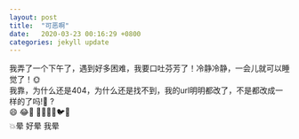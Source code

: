 ```yaml
---
layout: post
title:  "可恶啊"
date:   2020-03-23 00:16:29 +0800
categories: jekyll update
---  
```


我弄了一个下午了，遇到好多困难，我要口吐芬芳了！冷静冷静，一会儿就可以睡觉了！:sun_with_face:  
我靠，为什么还是404，为什么还是找不到，我的url明明都改了，不是都改成一样的了吗!:anger: ?  
:smile: :joy::anger: :sheep::cow::horse::snake::bird::bug:  
:boom:晕 好晕 我晕

[jekyll-docs]: https://jekyllrb.com/docs/home
[jekyll-gh]:   https://github.com/jekyll/jekyll
[jekyll-talk]: https://talk.jekyllrb.com/
